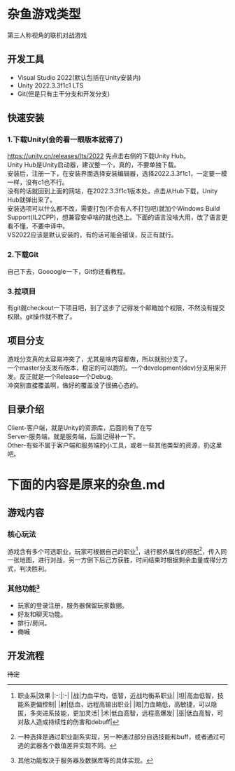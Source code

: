 # 杂鱼游戏类型
第三人称视角的联机对战游戏
## 开发工具
- Visual Studio 2022(默认包括在Unity安装内)
- Unity 2022.3.3f1c1 LTS
- Git(但是只有主干分支和开发分支)
## 快速安装
### 1.下载Unity(会的看一眼版本就得了)
https://unity.cn/releases/lts/2022 先点击右侧的下载Unity Hub。<br>
Unity Hub是Unity启动器，建议整一个，真的，不要单独下载。<br>
安装后，注册一下，在安装界面选择安装编辑器，选择2022.3.3f1c1，一定要一模一样，没有c1也不行。<br>
没有的话就回到上面的网站，在2022.3.3f1c1版本处，点击从Hub下载，Unity Hub就弹出来了。<br>
安装选项可以什么都不改，需要打包(不会有人不打包吧)就加个Windows Build Support(IL2CPP)，想兼容安卓啥的就也选上。下面的语言没啥大用，改了语言更看不懂，不要中译中。<br>
VS2022应该是默认安装的，有的话可能会错误，反正有就行。<br>
### 2.下载Git
自己下去，Goooogle一下，Git你还看教程。<br>
### 3.拉项目
有git就checkout一下项目吧，到了这步了记得发个邮箱加个权限，不然没有提交权限。git操作就不教了。<br>
## 项目分支
游戏分支真的太容易冲突了，尤其是啥内容都做，所以就别分支了。<br>
一个master分支发布版本，稳定的可以跑的。一个development(dev)分支用来开发。反正就是一个Release一个Debug。<br>
冲突别直接覆盖啊，做好的覆盖没了很搞心态的。<br>
## 目录介绍
Client-客户端，就是Unity的资源库，后面的有了在写<br>
Server-服务端，就是服务端，后面记得补一下。<br>
Other-有些不属于客户端和服务端的小工具，或者一些其他类型的资源，扔这里吧。<br>

# 下面的内容是原来的杂鱼.md
## 游戏内容
### 核心玩法
游戏含有多个可选职业，玩家可根据自己的职业[^1]，进行额外属性的搭配[^2]，传入同一张地图，进行对战，另一方倒下后己方获胜，时间结束时根据剩余血量或得分方式，判决胜利。
### 其他功能[^3]
- 玩家的登录注册，服务器保留玩家数据。
- 好友和聊天功能。
- 排行/房间。
- ~~商城~~
## 开发流程
~~待定~~

[^1]:职业系|效果
|:-:|:-|
|战|力血平均，低智，近战均衡系职业|
|坦|高血低智，技能系更偏控制|
|射|低血，远程高输出职业|
|暗|力血略低，高敏捷，可以隐匿，多突进系技能，更加灵活|
|术|低血高智，远程高爆发|
|巫|低血高智，可对敌人造成持续性的伤害和debuff|
[^2]: 一种选择是通过职业副系实现，另一种通过部分自选技能和buff，或者通过可选的武器各个数值差异实现不同。
[^3]:其他功能取决于服务器及数据库等的具体实现。
